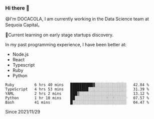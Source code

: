 ### Hi there 👋

<!--
**fengliu222/fengliu222** is a ✨ _special_ ✨ repository because its `README.md` (this file) appears on your GitHub profile.

Here are some ideas to get you started:

- 🔭 I’m currently working on ...
- 🌱 I’m currently learning ...
- 👯 I’m looking to collaborate on ...
- 🤔 I’m looking for help with ...
- 💬 Ask me about ...
- 📫 How to reach me: ...
- 😄 Pronouns: ...
- ⚡ Fun fact: ...
-->

😄I'm DOCACOLA, I am currently working in the Data Science team at Sequoia Capital。

🌱Current learning on early stage startups discovery.

In my past programming experience, I have been better at:
- Node.js
- React
- Typescript
- Ruby
- Python



<!--START_SECTION:waka-->
```text
Ruby         6 hrs 40 mins   ██████████▓░░░░░░░░░░░░░░   42.84 % 
TypeScript   4 hrs 53 mins   ████████░░░░░░░░░░░░░░░░░   31.39 % 
YAML         2 hrs 2 mins    ███▒░░░░░░░░░░░░░░░░░░░░░   13.12 % 
Python       1 hr 10 mins    ██░░░░░░░░░░░░░░░░░░░░░░░   07.57 % 
Bash         41 mins         █░░░░░░░░░░░░░░░░░░░░░░░░   04.47 % 
```
<!--END_SECTION:waka-->
Since 2021/11/29
